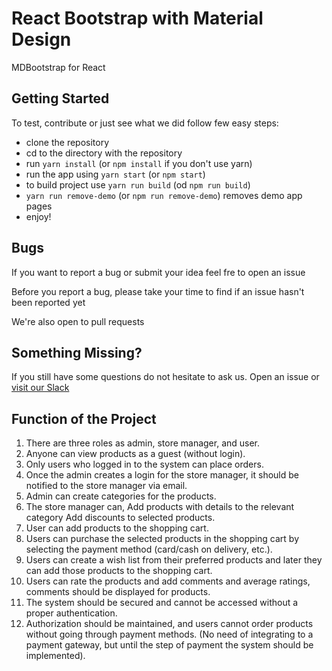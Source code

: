 # React Bootstrap with Material Design
MDBootstrap for React

## Getting Started
To test, contribute or just see what we did follow few easy steps:
- clone the repository
- cd to the directory with the repository
- run `yarn install` (or `npm install` if you don't use yarn)
- run the app using `yarn start` (or `npm start`)
- to build project use `yarn run build` (od `npm run build`)
- `yarn run remove-demo` (or `npm run remove-demo`) removes demo app pages
- enjoy!

## Bugs
If you want to report a bug or submit your idea feel fre to open an issue

Before you report a bug, please take your time to find if an issue hasn't been reported yet

We're also open to pull requests

## Something Missing?
If you still have some questions do not hesitate to ask us. Open an issue or [visit our Slack](https://mdbbetatest.slack.com)

## Function of the Project
1. There are three roles as admin, store manager, and user.
2. Anyone can view products as a guest (without login).
3. Only users who logged in to the system can place orders.
4. Once the admin creates a login for the store manager, it should be notified to the
store manager via email.
5. Admin can create categories for the products.
6. The store manager can,
Add products with details to the relevant category
Add discounts to selected products.
7. User can add products to the shopping cart.
8. Users can purchase the selected products in the shopping cart by selecting the
payment method (card/cash on delivery, etc.).
9. Users can create a wish list from their preferred products and later they can add
those products to the shopping cart.
10. Users can rate the products and add comments and average ratings, comments
should be displayed for products.
11. The system should be secured and cannot be accessed without a proper
authentication.
12. Authorization should be maintained, and users cannot order products without
going through payment methods. (No need of integrating to a payment gateway,
but until the step of payment the system should be implemented).
